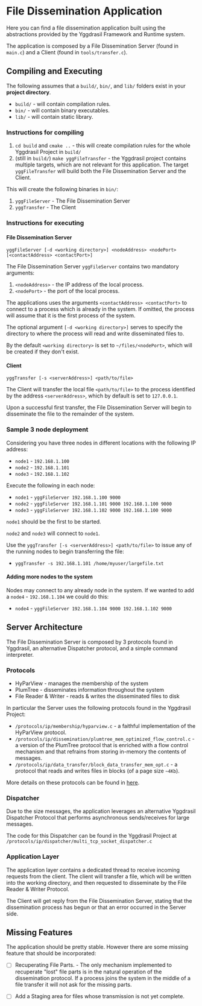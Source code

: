 # File Dissemination Application

Here you can find a file dissemination application built using the abstractions provided by the Yggdrasil Framework and Runtime system.

The application is composed by a File Dissemination Server (found in ``main.c``) and a Client (found in ``tools/transfer.c``).

## Compiling and Executing

The following assumes that a ``build/``, ``bin/``, and ``lib/`` folders exist in your **project directory**.

- `build/` - will contain compilation rules.
- `bin/` - will contain binary executables.
- `lib/` - will contain static library. 

### Instructions for compiling

1. `cd build` and `cmake ..` - this will create compilation rules for the whole Yggdrasil Project in `build/`
2. (still in `build/`) `make yggFileTransfer` - the Yggdrasil project contains multiple targets, which are not relevant for this application. The target `yggFileTransfer` will build both the File Dissemination Server and the Client.

This will create the following binaries in `bin/`:
1. `yggFileServer` - The File Dissemination Server 
2. `yggTransfer`   - The Client

### Instructions for executing

#### File Dissemination Server

`yggFileServer [-d <working directory>] <nodeAddress> <nodePort> [<contactAddress> <contactPort>]`

The File Dissemination Server `yggFileServer` contains two mandatory arguments:
   1. `<nodeAddress>` - the IP address of the local process.
   2. `<nodePort>` - the port of the local process.
   
The applications uses the arguments `<contactAddress> <contactPort>` to connect to a process which is already in the system. If omitted, the process will assume that it is the first process of the system.

The optional argument `[-d <working directory>]` serves to specify the directory to where the process will read and write disseminated files to.

By the default `<working directory>` is set to `~/files/<nodePort>`, which will be created if they don't exist. 

#### Client

`yggTransfer [-s <serverAddress>] <path/to/file>`

The Client will transfer the local file `<path/to/file>` to the process identified by the address `<serverAddress>`, which by default is set to `127.0.0.1`.

Upon a successful first transfer, the File Dissemination Server will begin to disseminate the file to the remainder of the system.

### Sample 3 node deployment

Considering you have three nodes in different locations with the following IP address:
* `node1` - `192.168.1.100`
* `node2` - `192.168.1.101`
* `node3` - `192.168.1.102`

Execute the following in each node:
* `node1` - `yggFileServer 192.168.1.100 9000`
* `node2` - `yggFileServer 192.168.1.101 9000 192.168.1.100 9000`
* `node3` - `yggFileServer 192.168.1.102 9000 192.168.1.100 9000`

`node1` should be the first to be started. 

`node2` and `node3` will connect to `node1`.

Use the `yggTransfer [-s <serverAddress>] <path/to/file>` to issue any of the running nodes to begin transferring the file:
* `yggTransfer -s 192.168.1.101 /home/myuser/largefile.txt`


#### Adding more nodes to the system
Nodes may connect to any already node in the system. If we wanted to add a `node4` - `192.168.1.104` we could do this:
* `node4` - `yggFileServer 192.168.1.104 9000 192.168.1.102 9000`



## Server Architecture

The File Dissemination Server is composed by 3 protocols found in Yggdrasil, an alternative Dispatcher protocol, and a simple command interpreter.

### Protocols
* HyParView - manages the membership of the system
* PlumTree - disseminates information throughout the system
* File Reader & Writer - reads & writes the disseminated files to disk

In particular the Server uses the following protocols found in the Yggdrasil Project:
* `/protocols/ip/membership/hyparview.c` - a faithful implementation of the HyParView protocol.
* `/protocols/ip/dissemination/plumtree_mem_optimized_flow_control.c` - a version of the PlumTree protocol that is enriched with a flow control mechanism and that refrains from storing in-memory the contents of messages.
* `/protocols/ip/data_transfer/block_data_transfer_mem_opt.c` - a protocol that reads and writes files in blocks (of a page size `~4Kb`).

More details on these protocols can be found in [here](../../protocols/ip). 

### Dispatcher
Due to the size messages, the application leverages an alternative Yggdrasil Dispatcher Protocol that performs asynchronous sends/receives for large messages.

The code for this Dispatcher can be found in the Yggdrasil Project at `/protocols/ip/dispatcher/multi_tcp_socket_dispatcher.c`

### Application Layer
The application layer contains a dedicated thread to receive incoming requests from the client. The client will transfer a file, which will be written into the working directory, and then requested to disseminate by the File Reader & Writer Protocol.

The Client will get reply from the File Dissemination Server, stating that the dissemination process has begun or that an error occurred in the Server side.


## Missing Features

The application should be pretty stable. However there are some missing feature that should be incorporated:

- [ ] Recuperating File Parts. - The only mechanism implemented to recuperate "lost" file parts is in the natural operation of the dissemination protocol. If a process joins the system in the middle of a file transfer it will not ask for the missing parts.

 
- [ ] Add a Staging area for files whose transmission is not yet complete.
